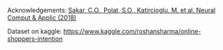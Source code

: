 Acknowledgements:
[Sakar, C.O., Polat, S.O., Katircioglu, M. et al. Neural Comput & Applic (2018)](https://link.springer.com/article/10.1007%2Fs00521-018-3523-0)

Dataset on kaggle: https://www.kaggle.com/roshansharma/online-shoppers-intention
